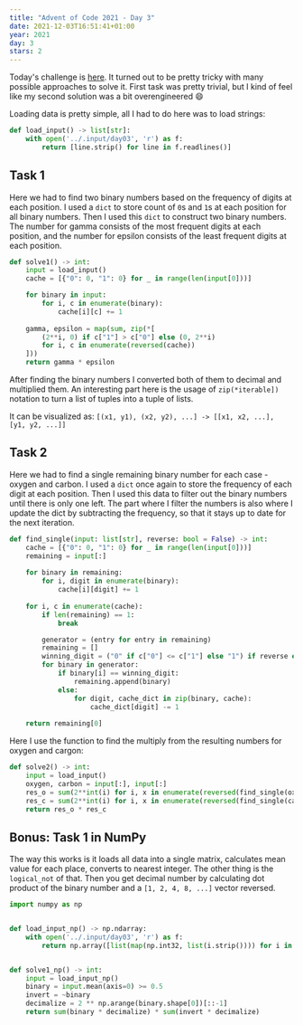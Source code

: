```yaml
---
title: "Advent of Code 2021 - Day 3"
date: 2021-12-03T16:51:41+01:00
year: 2021
day: 3
stars: 2
---
```


Today's challenge is [here](https://adventofcode.com/2021/day/3). It turned out to be pretty tricky with many possible approaches to solve it. First task was pretty trivial, but I kind of feel like my second solution was a bit overengineered :smile:

Loading data is pretty simple, all I had to do here was to load strings:
```python
def load_input() -> list[str]:
    with open('../.input/day03', 'r') as f:
        return [line.strip() for line in f.readlines()]
```

## Task 1
Here we had to find two binary numbers based on the frequency of digits at each position. I used a `dict` to store count of `0`s and `1`s at each position for all binary numbers. Then I used this `dict` to construct two binary numbers. The number for gamma consists of the most frequent digits at each position, and the number for epsilon consists of the least frequent digits at each position.

```python
def solve1() -> int:
    input = load_input()
    cache = [{"0": 0, "1": 0} for _ in range(len(input[0]))]

    for binary in input:
        for i, c in enumerate(binary):
            cache[i][c] += 1
    
    gamma, epsilon = map(sum, zip(*[
        (2**i, 0) if c["1"] > c["0"] else (0, 2**i)
        for i, c in enumerate(reversed(cache))
    ]))
    return gamma * epsilon
```

After finding the binary numbers I converted both of them to decimal and multiplied them. An interesting part here is the usage of `zip(*iterable])` notation to turn a list of tuples into a tuple of lists.

It can be visualized as:
`[(x1, y1), (x2, y2), ...] -> [[x1, x2, ...], [y1, y2, ...]]`

## Task 2

Here we had to find a single remaining binary number for each case - oxygen and carbon. I used a `dict` once again to store the frequency of each digit at each position. Then I used this data to filter out the binary numbers until there is only one left. The part where I filter the numbers is also where I update the dict by subtracting the frequency, so that it stays up to date for the next iteration.

```python
def find_single(input: list[str], reverse: bool = False) -> int:
    cache = [{"0": 0, "1": 0} for _ in range(len(input[0]))]
    remaining = input[:]
    
    for binary in remaining:
        for i, digit in enumerate(binary):
            cache[i][digit] += 1
    
    for i, c in enumerate(cache):
        if len(remaining) == 1:
            break

        generator = (entry for entry in remaining)
        remaining = []
        winning_digit = ("0" if c["0"] <= c["1"] else "1") if reverse else ("1" if c["1"] >= c["0"] else "0")
        for binary in generator:
            if binary[i] == winning_digit:
                remaining.append(binary)
            else:
                for digit, cache_dict in zip(binary, cache):
                    cache_dict[digit] -= 1
    
    return remaining[0]
```

Here I use the function to find the multiply from the resulting numbers for oxygen and cargon:

```python
def solve2() -> int:
    input = load_input()
    oxygen, carbon = input[:], input[:]
    res_o = sum(2**int(i) for i, x in enumerate(reversed(find_single(oxygen, reverse=False))) if x == "1")
    res_c = sum(2**int(i) for i, x in enumerate(reversed(find_single(carbon, reverse=True))) if x == "1")
    return res_o * res_c
```

## Bonus: Task 1 in NumPy
The way this works is it loads all data into a single matrix, calculates mean value for each place, converts to nearest integer. The other thing is the `logical_not` of that. Then you get decimal number by calculating dot product of the binary number and a `[1, 2, 4, 8, ...]` vector reversed.

```python
import numpy as np


def load_input_np() -> np.ndarray:
    with open('../.input/day03', 'r') as f:
        return np.array([list(map(np.int32, list(i.strip()))) for i in f.readlines()])


def solve1_np() -> int:
    input = load_input_np()
    binary = input.mean(axis=0) >= 0.5
    invert = ~binary
    decimalize = 2 ** np.arange(binary.shape[0])[::-1]
    return sum(binary * decimalize) * sum(invert * decimalize)
```
